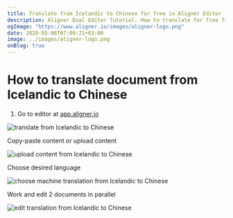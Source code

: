 ```yaml
---
title: Translate from Icelandic to Chinese for free in Aligner Editor
description: Aligner Dual Editor Tutorial. How to translate for free from Icelandic to Chinese. Aligner is multilingual document management platform. 
ogImage: "https://www.aligner.io/images/aligner-logo.png"
date: 2020-05-06T07:09:21+03:00
image: ../images/aligner-logo.png
onBlog: true
---
```


# How to translate document from Icelandic to Chinese

1. Go to editor at [app.aligner.io](https://app.aligner.io "Aligner App web page")

![translate from Icelandic to Chinese](../aligner-blank-editor.png "translate from Icelandic to Chinese")

Copy-paste content or upload content

![upload content from Icelandic to Chinese](../aligner-uploaded-document.png "upload content from Icelandic to Chinese")

Choose desired language

![choose machine translation from Icelandic to Chinese](../aligner-language-dropdown.png "choose machine translation from Icelandic to Chinese")

Work and edit 2 documents in parallel

![edit translation from Icelandic to Chinese](../aligner-double-sitded-editor.png "edit translation from Icelandic to Chinese")

